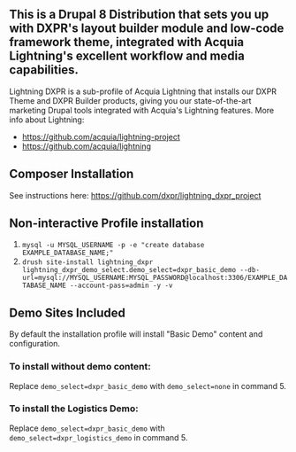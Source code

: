 ## This is a Drupal 8 Distribution that sets you up with DXPR's layout builder module and low-code framework theme, integrated with Acquia Lightning's excellent workflow and media capabilities.

Lightning DXPR is a sub-profile of Acquia Lightning that installs our DXPR Theme and DXPR Builder products, giving you our state-of-the-art marketing Drupal tools integrated with Acquia's Lightning features. More info about Lightning:   

- https://github.com/acquia/lightning-project
- https://github.com/acquia/lightning


## Composer Installation

See instructions here: https://github.com/dxpr/lightning_dxpr_project

## Non-interactive Profile installation

1. `mysql -u MYSQL_USERNAME -p -e "create database EXAMPLE_DATABASE_NAME;"`
2. `drush site-install lightning_dxpr lightning_dxpr_demo_select.demo_select=dxpr_basic_demo --db-url=mysql://MYSQL_USERNAME:MYSQL_PASSWORD@localhost:3306/EXAMPLE_DATABASE_NAME --account-pass=admin -y -v`

## Demo Sites Included

By default the installation profile will install "Basic Demo" content and configuration.

### To install without demo content:

Replace `demo_select=dxpr_basic_demo` with `demo_select=none` in command 5.

### To install the Logistics Demo:

Replace `demo_select=dxpr_basic_demo` with `demo_select=dxpr_logistics_demo` in command 5.


